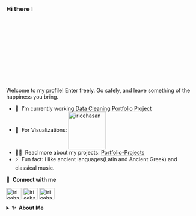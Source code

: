 
<!--
**iricehasan/iricehasan** is a ✨ _special_ ✨ repository because its `README.md` (this file) appears on your GitHub profile.

Here are some ideas to get you started:

- 🔭 I’m currently working on ...
- 🌱 I’m currently learning ...
- 👯 I’m looking to collaborate on ...
- 🤔 I’m looking for help with ...
- 💬 Ask me about ...
- 📫 How to reach me: ...
- 😄 Pronouns: ...
- ⚡ Fun fact: ...

-->



### Hi there <img src="https://media.giphy.com/media/hvRJCLFzcasrR4ia7z/giphy.gif" width="5%"></a>
Welcome to my profile! Enter freely. Go safely, and leave something of the happiness you bring.

- 🔭 &nbsp;I’m currently working [Data Cleaning Portfolio Project](https://github.com/iricehasan/Portfolio-Projects/blob/main/Data%20Cleaning%20Portfolio%20Project.sql)
- 🌱 &nbsp;For Visualizations: <a href="https://public.tableau.com/app/profile/hasan2714" target="blank"><img align="center" src="https://logos-world.net/wp-content/uploads/2021/10/Tableau-Logo.png" alt="iricehasan" height="100" width="100" /></a>
- 👨‍💻 &nbsp;Read more about my projects: [Portfolio-Projects](https://github.com/iricehasan/Portfolio-Projects)
- ⚡ &nbsp;Fun fact: I like ancient languages(Latin and Ancient Greek) and classical music.

🔗 &nbsp;**Connect with me**
<p align="left">
<a href="https://twitter.com/irice_hasan" target="blank"><img align="center" src="https://raw.githubusercontent.com/rahuldkjain/github-profile-readme-generator/master/src/images/icons/Social/twitter.svg" alt="iricehasan" height="30" width="40" /></a>
<a href="https://linkedin.com/in/hasan-irice-74311a194" target="blank"><img align="center" src="https://raw.githubusercontent.com/rahuldkjain/github-profile-readme-generator/master/src/images/icons/Social/linked-in-alt.svg" alt="iricehasan" height="30" width="40" /></a>
<a href="https://instagram.com/iricehasan" target="blank"><img align="center" src="https://raw.githubusercontent.com/rahuldkjain/github-profile-readme-generator/master/src/images/icons/Social/instagram.svg" alt="iricehasan" height="30" width="40" /></a>

<details>
  <summary><b>✨&nbsp;&nbsp;About&nbsp;Me</b></summary>
  <br/>
  
  Hi again! I am a 4th year physics student at Middle East Technical University in Ankara in Turkey. I also minor in logic and philosophy of science from the philosophy department at my university. I strive to be a data analyst, and I have been trying to learn the necessary tools for several months. I have started this journey from the Google's Data Analytics Professional Certificate in Coursera, and after finishing it I have been trying to improve on the tools that I learned by completing case studies. Since childhood, I had a passion in finding patterns and combining seemingly unrevelant topics and this is also the way I am looking at new datasets: new puzzles to find more patterns. 
  
  Besides data analytics and physics, It can be said that I have a wide interest that encompasses almost anything related to human and nature. I like listening classical music and play my humble violin, and hope to be better at it someday. I have also an unending desire to learn languages as it is way to knowledge, and I am learning Latin for 2 years. As Horace said in Epistles 'Dimidium facti, qui coepit, habet: sapere aude, incipe. (He who has begun is half done: dare to know, begin!)'  


</details>




